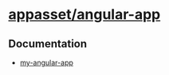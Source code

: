 [appasset/angular-app][github]
==============================

Documentation
-------------

-   [my-angular-app](https://github.com/appasset/angular-app/blob/master/documentation/my-angular-app.md)


[github]: https://github.com/appasset/angular-app
